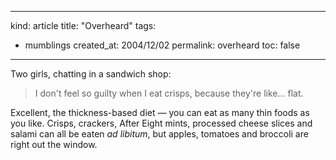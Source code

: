 -----
kind: article
title: "Overheard"
tags:
- mumblings
created_at: 2004/12/02
permalink: overheard
toc: false
-----

<p>Two girls, chatting in a sandwich shop:</p>

<blockquote>
<p>I don't feel so guilty when I eat crisps, because they're like... flat.</p>
</blockquote>

<p>Excellent, the thickness-based diet &mdash; you can eat as many thin foods as you like. Crisps, crackers, After Eight mints, processed cheese slices and salami can all be eaten <em>ad libitum</em>, but apples, tomatoes and broccoli are right out the window.</p>


